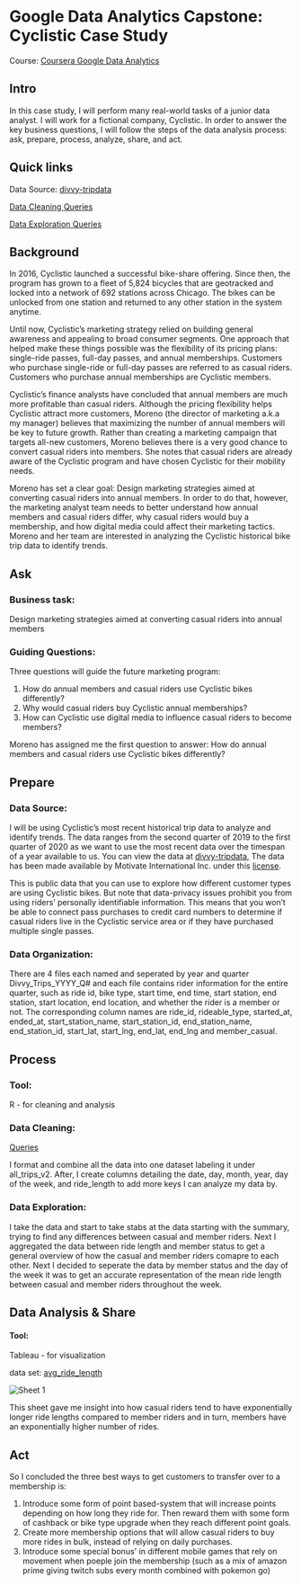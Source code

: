 # Google Data Analytics Capstone: Cyclistic Case Study
Course: [Coursera Google Data Analytics](https://www.coursera.org/professional-certificates/google-data-analytics#outcomes)

## Intro
In this case study, I will perform many real-world tasks of a junior data analyst. I will work for a fictional company, Cyclistic. In order to
answer the key business questions, I will follow the steps of the data analysis process: ask, prepare, process, analyze,
share, and act.

## Quick links

Data Source: [divvy-tripdata](https://divvy-tripdata.s3.amazonaws.com/index.html)

[Data Cleaning Queries](https://github.com/Aerohearth/Data-Analysis-Projects/blob/main/Data%20Cleaning)

[Data Exploration Queries](https://github.com/Aerohearth/Data-Analysis-Projects/blob/main/Data%20Cleaning)

## Background

In 2016, Cyclistic launched a successful bike-share offering. Since then, the program has grown to a fleet of 5,824 bicycles that
are geotracked and locked into a network of 692 stations across Chicago. The bikes can be unlocked from one station and
returned to any other station in the system anytime.

Until now, Cyclistic’s marketing strategy relied on building general awareness and appealing to broad consumer segments.
One approach that helped make these things possible was the flexibility of its pricing plans: single-ride passes, full-day passes,
and annual memberships. Customers who purchase single-ride or full-day passes are referred to as casual riders. Customers
who purchase annual memberships are Cyclistic members.

Cyclistic’s finance analysts have concluded that annual members are much more profitable than casual riders. Although the
pricing flexibility helps Cyclistic attract more customers, Moreno (the director of marketing a.k.a my manager) believes that maximizing the number of annual members will
be key to future growth. Rather than creating a marketing campaign that targets all-new customers, Moreno believes there is a
very good chance to convert casual riders into members. She notes that casual riders are already aware of the Cyclistic
program and have chosen Cyclistic for their mobility needs.

Moreno has set a clear goal: Design marketing strategies aimed at converting casual riders into annual members. In order to
do that, however, the marketing analyst team needs to better understand how annual members and casual riders differ, why
casual riders would buy a membership, and how digital media could affect their marketing tactics. Moreno and her team are
interested in analyzing the Cyclistic historical bike trip data to identify trends.

## Ask

### Business task: 
Design marketing strategies aimed at converting casual riders into annual members

### Guiding Questions:

Three questions will guide the future marketing program:
1. How do annual members and casual riders use Cyclistic bikes differently?
2. Why would casual riders buy Cyclistic annual memberships?
3. How can Cyclistic use digital media to influence casual riders to become members?

Moreno has assigned me the first question to answer: How do annual members and casual riders use Cyclistic bikes
differently?

## Prepare

### Data Source:
I will be using Cyclistic’s most recent historical trip data to analyze and identify trends. The data ranges from the second quarter of 2019 to the first quarter of 2020 as we want to use the most recent data over the timespan of a year available to us. You can view the data at [divvy-tripdata](https://divvy-tripdata.s3.amazonaws.com/index.html), The data has been made available by Motivate International Inc. under this [license](https://ride.divvybikes.com/data-license-agreement).

This is public data that you can use to explore how different customer types are
using Cyclistic bikes. But note that data-privacy issues prohibit you from using riders’ personally identifiable information. This
means that you won’t be able to connect pass purchases to credit card numbers to determine if casual riders live in the
Cyclistic service area or if they have purchased multiple single passes.

### Data Organization:
There are 4 files each named and seperated by year and quarter Divvy_Trips_YYYY_Q# and each file contains rider information for the entire quarter, such as ride id, bike type, start time, end time, start station, end station, start location, end location, and whether the rider is a member or not. The corresponding column names are ride_id, rideable_type, started_at, ended_at, start_station_name, start_station_id, end_station_name, end_station_id, start_lat, start_lng, end_lat, end_lng and member_casual.

## Process

### Tool:

R - for cleaning and analysis

### Data Cleaning:

[Queries](https://github.com/Aerohearth/Data-Analysis-Projects/blob/main/Data%20Cleaning)

I format and combine all the data into one dataset labeling it under all_trips_v2. After, I create columns detailing the date, day, month, year, day of the week, and ride_length to add more keys I can analyze my data by.

### Data Exploration:

I take the data and start to take stabs at the data starting with the summary, trying to find any differences between casual and member riders. Next I aggregated the data between ride length and member status to get a general overview of how the casual and member riders comapre to each other. Next I decided to seperate the data by member status and the day of the week it was to get an accurate representation of the mean ride length between casual and member riders throughout the week.

## Data Analysis & Share

#### Tool:

Tableau - for visualization

data set: [avg_ride_length](https://github.com/Aerohearth/Data-Analysis-Projects/blob/main/avg_ride_length.csv)

![Sheet 1](https://github.com/Aerohearth/Data-Analysis-Projects/assets/137971084/77165b44-fd66-46d6-aa95-91947a0827f0)


This sheet gave me insight into how casual riders tend to have exponentially longer ride lengths compared to member riders and in turn, members have an exponentially higher number of rides.

## Act

So I concluded the three best ways to get customers to transfer over to a membership is:

1. Introduce some form of point based-system that will increase points depending on how long they ride for. Then reward them with some form of cashback or bike type upgrade when they reach different point goals.
2. Create more membership options that will allow casual riders to buy more rides in bulk, instead of relying on daily purchases.
3. Introduce some special bonus' in different mobile games that rely on movement when poeple join the membership (such as a mix of amazon prime giving twitch subs every month combined with pokemon go)
